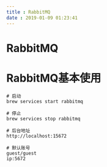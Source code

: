 ```yaml
---
title : RabbitMQ
date : 2019-01-09 01:23:41
---
```


# RabbitMQ

# RabbitMQ基本使用

```shell
# 启动
brew services start rabbitmq

# 停止
brew services stop rabbitmq

# 后台地址
http://localhost:15672

# 默认账号
guest/guest
ip:5672
```
